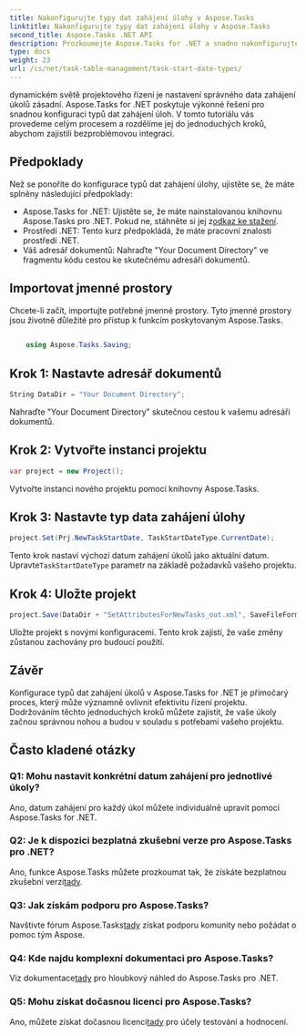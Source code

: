 ```yaml
---
title: Nakonfigurujte typy dat zahájení úlohy v Aspose.Tasks
linktitle: Nakonfigurujte typy dat zahájení úlohy v Aspose.Tasks
second_title: Aspose.Tasks .NET API
description: Prozkoumejte Aspose.Tasks for .NET a snadno nakonfigurujte typy dat zahájení úloh. Snadno optimalizujte řízení projektů. Stáhněte si bezplatnou zkušební verzi nyní!
type: docs
weight: 23
url: /cs/net/task-table-management/task-start-date-types/
---
```

dynamickém světě projektového řízení je nastavení správného data zahájení úkolů zásadní. Aspose.Tasks for .NET poskytuje výkonné řešení pro snadnou konfiguraci typů dat zahájení úloh. V tomto tutoriálu vás provedeme celým procesem a rozdělíme jej do jednoduchých kroků, abychom zajistili bezproblémovou integraci.
## Předpoklady
Než se ponoříte do konfigurace typů dat zahájení úlohy, ujistěte se, že máte splněny následující předpoklady:
-  Aspose.Tasks for .NET: Ujistěte se, že máte nainstalovanou knihovnu Aspose.Tasks pro .NET. Pokud ne, stáhněte si jej z[odkaz ke stažení](https://releases.aspose.com/tasks/net/).
- Prostředí .NET: Tento kurz předpokládá, že máte pracovní znalosti prostředí .NET.
- Váš adresář dokumentů: Nahraďte "Your Document Directory" ve fragmentu kódu cestou ke skutečnému adresáři dokumentů.
## Importovat jmenné prostory
Chcete-li začít, importujte potřebné jmenné prostory. Tyto jmenné prostory jsou životně důležité pro přístup k funkcím poskytovaným Aspose.Tasks.
```csharp
    
    using Aspose.Tasks.Saving;
```
## Krok 1: Nastavte adresář dokumentů
```csharp
String DataDir = "Your Document Directory";
```
Nahraďte "Your Document Directory" skutečnou cestou k vašemu adresáři dokumentů.
## Krok 2: Vytvořte instanci projektu
```csharp
var project = new Project();
```
Vytvořte instanci nového projektu pomocí knihovny Aspose.Tasks.
## Krok 3: Nastavte typ data zahájení úlohy
```csharp
project.Set(Prj.NewTaskStartDate, TaskStartDateType.CurrentDate);
```
 Tento krok nastaví výchozí datum zahájení úkolů jako aktuální datum. Upravte`TaskStartDateType` parametr na základě požadavků vašeho projektu.
## Krok 4: Uložte projekt
```csharp
project.Save(DataDir + "SetAttributesForNewTasks_out.xml", SaveFileFormat.Xml);
```
Uložte projekt s novými konfiguracemi. Tento krok zajistí, že vaše změny zůstanou zachovány pro budoucí použití.
## Závěr
Konfigurace typů dat zahájení úkolů v Aspose.Tasks for .NET je přímočarý proces, který může významně ovlivnit efektivitu řízení projektu. Dodržováním těchto jednoduchých kroků můžete zajistit, že vaše úkoly začnou správnou nohou a budou v souladu s potřebami vašeho projektu.
## Často kladené otázky
### Q1: Mohu nastavit konkrétní datum zahájení pro jednotlivé úkoly?
Ano, datum zahájení pro každý úkol můžete individuálně upravit pomocí Aspose.Tasks for .NET.
### Q2: Je k dispozici bezplatná zkušební verze pro Aspose.Tasks pro .NET?
Ano, funkce Aspose.Tasks můžete prozkoumat tak, že získáte bezplatnou zkušební verzi[tady](https://releases.aspose.com/).
### Q3: Jak získám podporu pro Aspose.Tasks?
 Navštivte fórum Aspose.Tasks[tady](https://forum.aspose.com/c/tasks/15) získat podporu komunity nebo požádat o pomoc tým Aspose.
### Q4: Kde najdu komplexní dokumentaci pro Aspose.Tasks?
 Viz dokumentace[tady](https://reference.aspose.com/tasks/net/) pro hloubkový náhled do Aspose.Tasks pro .NET.
### Q5: Mohu získat dočasnou licenci pro Aspose.Tasks?
 Ano, můžete získat dočasnou licenci[tady](https://purchase.aspose.com/temporary-license/) pro účely testování a hodnocení.